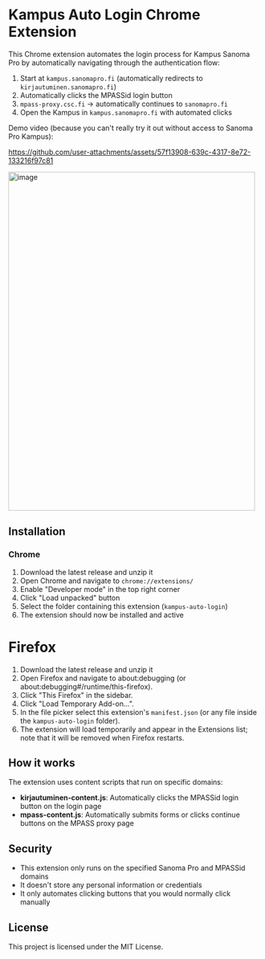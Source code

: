 # Kampus Auto Login Chrome Extension

This Chrome extension automates the login process for Kampus Sanoma Pro by automatically navigating through the authentication flow:

1. Start at `kampus.sanomapro.fi` (automatically redirects to `kirjautuminen.sanomapro.fi`)
2. Automatically clicks the MPASSid login button
3. `mpass-proxy.csc.fi` → automatically continues to `sanomapro.fi`
4. Open the Kampus in `kampus.sanomapro.fi` with automated clicks

Demo video (because you can't really try it out without access to Sanoma Pro Kampus):

https://github.com/user-attachments/assets/57f13908-639c-4317-8e72-133216f97c81

<img width="491" height="675" alt="image" src="https://github.com/user-attachments/assets/f37dfcee-73f5-4db2-ac90-ba9218364fd1" />

## Installation

### Chrome

1. Download the latest release and unzip it
2. Open Chrome and navigate to `chrome://extensions/`
3. Enable "Developer mode" in the top right corner
4. Click "Load unpacked" button
5. Select the folder containing this extension (`kampus-auto-login`)
6. The extension should now be installed and active

# Firefox

1. Download the latest release and unzip it
2. Open Firefox and navigate to about:debugging (or about:debugging#/runtime/this-firefox).
3. Click "This Firefox" in the sidebar.
4. Click "Load Temporary Add-on...".
5. In the file picker select this extension's `manifest.json` (or any file inside the `kampus-auto-login` folder).
6. The extension will load temporarily and appear in the Extensions list; note that it will be removed when Firefox restarts.

## How it works

The extension uses content scripts that run on specific domains:

- **kirjautuminen-content.js**: Automatically clicks the MPASSid login button on the login page
- **mpass-content.js**: Automatically submits forms or clicks continue buttons on the MPASS proxy page

## Security

- This extension only runs on the specified Sanoma Pro and MPASSid domains
- It doesn't store any personal information or credentials
- It only automates clicking buttons that you would normally click manually

## License

This project is licensed under the MIT License.
